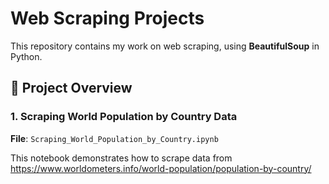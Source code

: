 # Web Scraping Projects

This repository contains my work on web scraping, using **BeautifulSoup** in Python.

## 📄 Project Overview

### 1. **Scraping World Population by Country Data**
**File**: `Scraping_World_Population_by_Country.ipynb`

This notebook demonstrates how to scrape data from https://www.worldometers.info/world-population/population-by-country/
